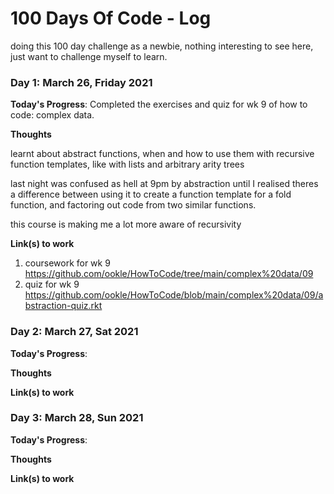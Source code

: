 # 100 Days Of Code - Log

doing this 100 day challenge as a newbie, nothing interesting to see here, just want to challenge myself to learn.


### Day 1: March 26, Friday 2021

**Today's Progress**: Completed the exercises and quiz for wk 9 of how to code: complex data. 

**Thoughts** 

learnt about abstract functions, when and how to use them with recursive function templates, like with lists and arbitrary arity trees

last night was confused as hell at 9pm by abstraction until I realised theres a difference between using it to create a function template for a fold function, and factoring out code from two similar functions.

this course is making me a lot more aware of recursivity


**Link(s) to work**
1. coursework for wk 9 https://github.com/ookle/HowToCode/tree/main/complex%20data/09
2. quiz for wk 9 https://github.com/ookle/HowToCode/blob/main/complex%20data/09/abstraction-quiz.rkt


### Day 2: March 27, Sat 2021

**Today's Progress**: 

**Thoughts** 

**Link(s) to work**

### Day 3: March 28, Sun 2021

**Today's Progress**: 

**Thoughts** 

**Link(s) to work**